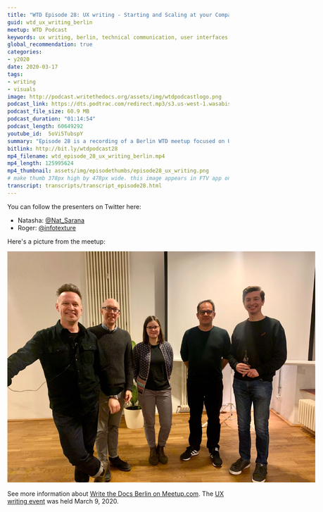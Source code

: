 ```yaml
---
title: "WTD Episode 28: UX writing - Starting and Scaling at your Company, Berlin WTD meetup"
guid: wtd_ux_writing_berlin
meetup: WTD Podcast
keywords: ux writing, berlin, technical communication, user interfaces
global_recommendation: true
categories:
- y2020
date: 2020-03-17
tags:
- writing
- visuals
image: http://podcast.writethedocs.org/assets/img/wtdpodcastlogo.png
podcast_link: https://dts.podtrac.com/redirect.mp3/s3.us-west-1.wasabisys.com/writethedocs-podcast/wtd_episode_28_ux_writing_berlin.mp3
podcast_file_size: 60.9 MB
podcast_duration: "01:14:54"
podcast_length: 60649292
youtube_id:  5oVi5TubspY
summary: "Episode 28 is a recording of a Berlin WTD meetup focused on UX writing processes, live streamed on March 9, 2020 at the Humanitec in Berlin. The meetup featured two speakers. Natasha Sarana, UX Writer at FlixMobility, talks about her company's attempts to include UX Writing in their research routine. She shares the main challenges they faced so far and how they deal with them. The second speaker, Roger Sheen, information architect and freelance UX Writer,  talks about how the UI copy process at Wire evolved as the product matured. He covers gathering and aligning copy from source code, moving it to dedicated strings files to facilitate version control and localization, and setting up collaboration workflows with developers and external partners."
bitlink: http://bit.ly/wtdpodcast28
mp4_filename: wtd_episode_28_ux_writing_berlin.mp4
mp4_length: 125995624
mp4_thumbnail: assets/img/episodethumbs/episode28_ux_writing.png
# make thumb 378px high by 478px wide. this image appears in FTV app only
transcript: transcripts/transcript_episode28.html
---
```


You can follow the presenters on Twitter here:
* Natasha: [@Nat_Sarana](https://twitter.com/Nat_Sarana)
* Roger: [@infotexture](https://twitter.com/infotexture)

Here's a picture from the meetup:

<a href="https://twitter.com/humanitec_com/status/1237712702786670592"><img src="/assets/img/meetups/berlinux.jpeg" style="max-width: 700px" /></a>

See more information about [Write the Docs Berlin on Meetup.com](https://www.meetup.com/Write-The-Docs-Berlin/). The [UX writing event](https://www.meetup.com/Write-The-Docs-Berlin/events/268683447/) was held March 9, 2020.
